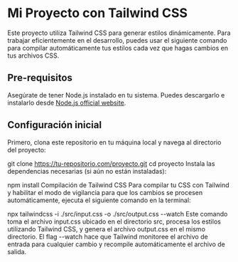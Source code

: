 # Mi Proyecto con Tailwind CSS

Este proyecto utiliza Tailwind CSS para generar estilos dinámicamente. Para trabajar eficientemente en el desarrollo, puedes usar el siguiente comando para compilar automáticamente tus estilos cada vez que hagas cambios en tus archivos CSS.

## Pre-requisitos

Asegúrate de tener Node.js instalado en tu sistema. Puedes descargarlo e instalarlo desde [Node.js official website](https://nodejs.org/).

## Configuración inicial

Primero, clona este repositorio en tu máquina local y navega al directorio del proyecto:


git clone https://tu-repositorio.com/proyecto.git
cd proyecto
Instala las dependencias necesarias (si aún no están instaladas):

npm install
Compilación de Tailwind CSS
Para compilar tu CSS con Tailwind y habilitar el modo de vigilancia para que los cambios se procesen automáticamente, ejecuta el siguiente comando en la terminal:


npx tailwindcss -i ./src/input.css -o ./src/output.css --watch
Este comando toma el archivo input.css ubicado en el directorio src, procesa los estilos utilizando Tailwind CSS, y genera el archivo output.css en el mismo directorio. El flag --watch hace que Tailwind monitoree el archivo de entrada para cualquier cambio y recompile automáticamente el archivo de salida.


